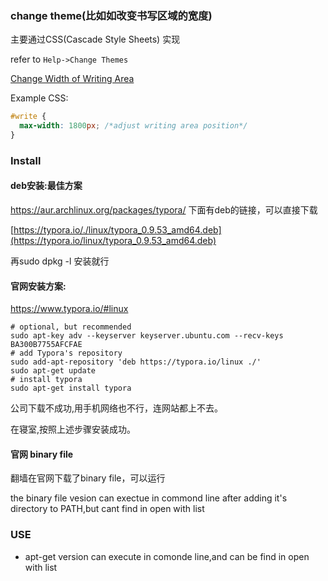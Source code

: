 ### change theme(比如如改变书写区域的宽度)

主要通过CSS(Cascade Style Sheets) 实现

refer to  `Help->Change Themes`

[Change Width of Writing Area](https://support.typora.io/Width-of-Writing-Area/)

Example CSS:

```css
#write {
  max-width: 1800px; /*adjust writing area position*/
}
```

### Install

#### deb安装:最佳方案

<https://aur.archlinux.org/packages/typora/>  下面有deb的链接，可以直接下载

[https://typora.io/./linux/typora_0.9.53_amd64.deb](https://typora.io/linux/typora_0.9.53_amd64.deb)

再sudo dpkg -l 安装就行

#### 官网安装方案:

<https://www.typora.io/#linux>

```shell
# optional, but recommended
sudo apt-key adv --keyserver keyserver.ubuntu.com --recv-keys BA300B7755AFCFAE
# add Typora's repository
sudo add-apt-repository 'deb https://typora.io/linux ./'
sudo apt-get update
# install typora
sudo apt-get install typora
```

公司下载不成功,用手机网络也不行，连网站都上不去。

在寝室,按照上述步骤安装成功。

#### 官网 binary file

翻墙在官网下载了binary file，可以运行

the binary file vesion can exectue in commond line after adding it's directory to PATH,but cant find in open with list

### USE
- apt-get version can execute in comonde line,and can be find in open with list

  

